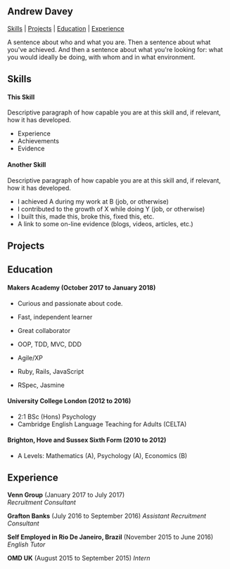 ## Andrew Davey
[Skills](#skills) | [Projects](#projects) | [Education](#education) | [Experience](#experience)

A sentence about who and what you are. Then a sentence about what you've achieved. And then a sentence about what you're looking for: what you would ideally be doing, with whom and in what environment.

## Skills

#### This Skill

Descriptive paragraph of how capable you are at this skill and, if relevant, how it has developed.

- Experience
- Achievements
- Evidence

#### Another Skill

Descriptive paragraph of how capable you are at this skill and, if relevant, how it has developed.

- I achieved A during my work at B (job, or otherwise)
- I contributed to the growth of X while doing Y (job, or otherwise)
- I built this, made this, broke this, fixed this, etc.
- A link to some on-line evidence (blogs, videos, articles, etc.)

## Projects


## Education

#### Makers Academy (October 2017 to January 2018)

- Curious and passionate about code.
- Fast, independent learner
- Great collaborator

- OOP, TDD, MVC, DDD
- Agile/XP
- Ruby, Rails, JavaScript
- RSpec, Jasmine

#### University College London (2012 to 2016)
- 2:1 BSc (Hons) Psychology
- Cambridge English Language Teaching for Adults (CELTA)

#### Brighton, Hove and Sussex Sixth Form (2010 to 2012)
- A Levels: Mathematics (A), Psychology (A), Economics (B)

## Experience

**Venn Group** (January 2017 to July 2017)    
*Recruitment Consultant*

**Grafton Banks** (July 2016 to September 2016)
*Assistant Recruitment Consultant*

**Self Employed in Rio De Janeiro, Brazil** (November 2015 to June 2016)
*English Tutor*

**OMD UK** (August 2015 to September 2015)
*Intern*
